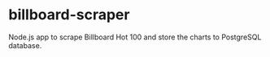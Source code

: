 # billboard-scraper
Node.js app to scrape Billboard Hot 100 and store the charts to PostgreSQL database.
